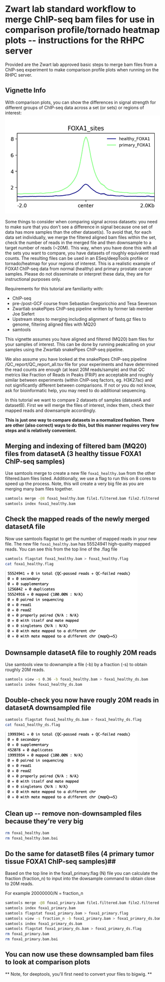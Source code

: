 # Zwart lab standard workflow to merge ChIP-seq bam files for use in comparison profile/tornado heatmap plots -- instructions for the RHPC server

Provided are the Zwart lab approved basic steps to merge bam files from a ChIP-seq experiment to make comparison profile plots when running on the RHPC server.

## Vignette Info

With comparison plots, you can show the differences in signal strength for different groups of ChIP-seq data across a set (or sets) or regions of interest:
![Screenshot](profile_example.png)


Some things to consider when comparing signal across datasets: you need to make sure that you don't see a difference in signal because one set of data has more samples than the other dataset(s). To avoid that, for each data set individually, we merge the filtered aligned bam files within the set, check the number of reads in the merged file and then downsample to a target number of reads (~20M). This way, when you have done this with all the sets you want to compare, you have datasets of roughly equivalent read counts. The resulting files can be used in an ESeq/deepTools profile or tornado/heatmap for your regions of interest. This is a realistic example of FOXA1 ChIP-seq data from normal (healthy) and primary prostate cancer samples. Please do not disseminate or interpret these data, they are for instructional purposes only. 

Requirements for this tutorial are familiarity with:

- ChIP-seq
- pre-/post-GCF course from Sebastian Gregoricchio and Tesa Severson
- Zwartlab snakePipes ChIP-seq pipeline written by former lab member Joe Siefert
- Upstream steps to merging including alignment of fastq.gz files to genome, filtering aligned files with MQ20
- samtools

  
This vignette assumes you have aligned and filtered (MQ20) bam files for your samples of interest. This can be done by running peakcalling on your samples using the Zwartlab snakePipes ChIP-seq pipeline.

We also assume you have looked at the snakePipes ChIP-seq pipeline /QC_report/QC_report_all.tsv file for your experiments and have determined the read counts are enough (at least 20M reads/sample) and that QC metrics like Fraction of Reads in Peaks (FRiP) are acceptable and roughly similar between experiments (within ChIP-seq factors, eg. H3K27ac) and not significantly different between comparisons. If not or you do not know, ask for bioinformatic help, you may need to do additional sequencing.

In this tutorial we want to compare 2 datasets of samples (datasetA and datasetB). First we will merge the files of interest, index them, check their mapped reads and downsample accordingly.

**This is just one way to compare datasets in a normalized fashion. There are other (also correct) ways to do this, but this manner requires very few steps and is relatively convenient.**

## Merging and indexing of filtered bam (MQ20) files from datasetA (3 healthy tissue FOXA1 ChIP-seq samples) ##
Use samtools merge to create a new file `foxa1_healthy.bam` from the other filtered.bam files listed. 
Additionally, we use a flag to run this on 8 cores to speed up the process. Note, this will create a very 
big file as you are merging many bam files together. 

```bash
samtools merge -@8 foxa1_healthy.bam file1.filtered.bam file2.filtered.bam file3.filtered.bam 
samtools index foxa1_healthy.bam
```

## Check the mapped reads of the newly merged datasetA file ##
Now use samtools flagstat to get the number of mapped reads in your new file. 
The new file `foxa1_healthy.bam` has 55524941 high-quality mapped reads. You can see this from the top line of the .flag file  

```bash
samtools flagstat foxa1_healthy.bam > foxa1_healthy.flag
cat foxa1_healthy.flag
```

![Screenshot](cat_foxa1_healthy_flagstat.png)

## Downsample datasetA file to roughly 20M reads ##
Use samtools view to downample a file (-b) by a fraction (-s) to obtain roughly 20M reads.

```bash
samtools view -s 0.36 -b foxa1_healthy.bam > foxa1_healthy_ds.bam
samtools index foxa1_healthy_ds.bam
```

## Double-check you now have rougly 20M reads in datasetA downsampled file

```bash
samtools flagstat foxa1_healthy_ds.bam > foxa1_healthy_ds.flag
cat foxa1_healthy_ds.flag
```

![Screenshot](cat_foxa1_healthy_ds_flagstat.png)

## Clean up -- remove non-downsampled files because they're very big ##

```bash
rm foxa1_healthy.bam
rm foxa1_healthy.bam.bai
```

## Do the same for datasetB files (4 primary tumor tissue FOXA1 ChIP-seq samples)## 

Based on the top line in the foxa1_primary.flag (N) file you can calculate the fraction (fraction_n) to input into the dowsample command to obtain close to 20M reads.

For example 20000000/N = fraction_n

```bash
samtools merge -@8 foxa1_primary.bam file1.filtered.bam file2.filtered.bam file3.filtered.bam file4.filtered.bam 
samtools index foxa1_primary.bam
samtools flagstat foxa1_primary.bam > foxa1_primary.flag
samtools view -s fraction_n -b foxa1_primary.bam > foxa1_primary_ds.bam
samtools index foxa1_primary_ds.bam
samtools flagstat foxa1_primary_ds.bam > foxa1_primary_ds.flag
rm foxa1_primary.bam
rm foxa1_primary.bam.bai
```

## You can now use these downsampled bam files to look at comparison plots ##
** Note, for deeptools, you'll first need to convert your files to bigwig. **
